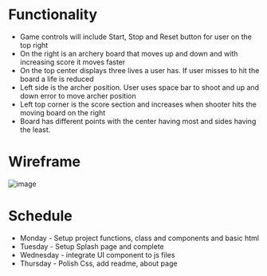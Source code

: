 # Functionality

* Game controls will include Start, Stop and Reset button for user on the top right
* On the right is an archery board that moves up and down and with increasing score it moves faster
* On the top center displays three lives a user has. If user misses to hit the board a life is reduced
* Left side is the archer position. User uses space bar to shoot and up and down error to move archer position
* Left top corner is the score section and increases when shooter hits the moving board on the right
* Board has different points with the center having most and sides having the least.


# Wireframe
![image](https://user-images.githubusercontent.com/15977970/127013481-f5b67423-fcd2-4b56-9dad-960e20cc6892.png)


# Schedule
* Monday - Setup project functions, class and components and basic html
* Tuesday - Setup Splash page and complete
* Wednesday - integrate UI component to js files
* Thursday - Polish Css, add readme, about page

